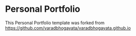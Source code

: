 # Personal Portfolio 
This Personal Portfolio template was forked from https://github.com/varadbhogayata/varadbhogayata.github.io
